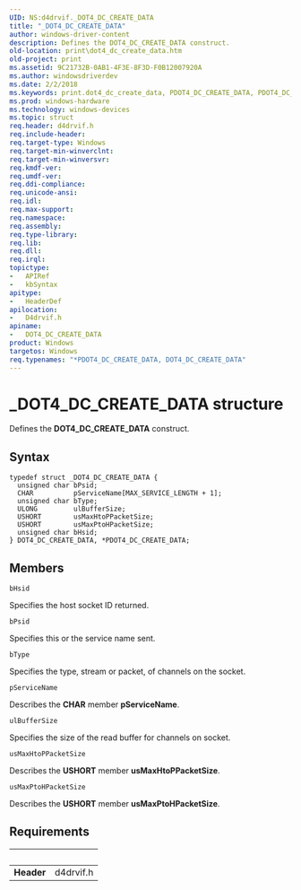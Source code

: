 ```yaml
---
UID: NS:d4drvif._DOT4_DC_CREATE_DATA
title: "_DOT4_DC_CREATE_DATA"
author: windows-driver-content
description: Defines the DOT4_DC_CREATE_DATA construct.
old-location: print\dot4_dc_create_data.htm
old-project: print
ms.assetid: 9C21732B-0AB1-4F3E-8F3D-F0B12007920A
ms.author: windowsdriverdev
ms.date: 2/2/2018
ms.keywords: print.dot4_dc_create_data, PDOT4_DC_CREATE_DATA, PDOT4_DC_CREATE_DATA structure pointer [Print Devices], DOT4_DC_CREATE_DATA, DOT4_DC_CREATE_DATA structure [Print Devices], _DOT4_DC_CREATE_DATA, *PDOT4_DC_CREATE_DATA, d4drvif/DOT4_DC_CREATE_DATA, d4drvif/PDOT4_DC_CREATE_DATA
ms.prod: windows-hardware
ms.technology: windows-devices
ms.topic: struct
req.header: d4drvif.h
req.include-header: 
req.target-type: Windows
req.target-min-winverclnt: 
req.target-min-winversvr: 
req.kmdf-ver: 
req.umdf-ver: 
req.ddi-compliance: 
req.unicode-ansi: 
req.idl: 
req.max-support: 
req.namespace: 
req.assembly: 
req.type-library: 
req.lib: 
req.dll: 
req.irql: 
topictype:
-	APIRef
-	kbSyntax
apitype:
-	HeaderDef
apilocation:
-	D4drvif.h
apiname:
-	DOT4_DC_CREATE_DATA
product: Windows
targetos: Windows
req.typenames: "*PDOT4_DC_CREATE_DATA, DOT4_DC_CREATE_DATA"
---
```


# _DOT4_DC_CREATE_DATA structure
Defines the <b>DOT4_DC_CREATE_DATA</b> construct.

## Syntax
````
typedef struct _DOT4_DC_CREATE_DATA {
  unsigned char bPsid;
  CHAR          pServiceName[MAX_SERVICE_LENGTH + 1];
  unsigned char bType;
  ULONG         ulBufferSize;
  USHORT        usMaxHtoPPacketSize;
  USHORT        usMaxPtoHPacketSize;
  unsigned char bHsid;
} DOT4_DC_CREATE_DATA, *PDOT4_DC_CREATE_DATA;
````

## Members


`bHsid`

Specifies the host socket ID returned.

`bPsid`

Specifies this or the service name sent.

`bType`

Specifies the type, stream or packet, of channels on the socket.

`pServiceName`

Describes the <b>CHAR</b>  member <b>pServiceName</b>.

`ulBufferSize`

Specifies the size of the read buffer for channels on socket.

`usMaxHtoPPacketSize`

Describes the <b>USHORT</b> member <b>usMaxHtoPPacketSize</b>.

`usMaxPtoHPacketSize`

Describes the <b>USHORT</b> member <b>usMaxPtoHPacketSize</b>.


## Requirements
| &nbsp; | &nbsp; |
| ---- |:---- |
| **Header** | d4drvif.h |